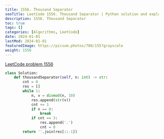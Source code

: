 ```yaml
---
title: 1556. Thousand Separator
seoTitle: LeetCode 1556. Thousand Separator | Python solution and explanation
description: 1556. Thousand Separator
toc: true
tags: []
categories: [Algorithms, LeetCode]
date: 2024-01-01
lastMod: 2024-01-01
featuredImage: https://picsum.photos/700/155?grayscale
weight: 1556
---
```


[LeetCode problem 1556](https://leetcode.com/problems/thousand-separator/)

```python
class Solution:
    def thousandSeparator(self, n: int) -> str:
        cnt = 0
        res = []
        while 1:
            n, v = divmod(n, 10)
            res.append(str(v))
            cnt += 1
            if n == 0:
                break
            if cnt == 3:
                res.append('.')
                cnt = 0
        return ''.join(res[::-1])

```
